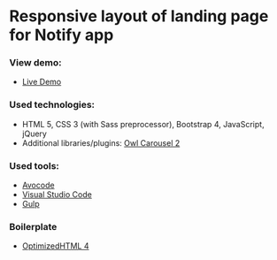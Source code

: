 # Responsive layout of landing page for Notify app

### View demo:

- [Live Demo](https://vitfl.github.io/notify_landing-page/)

### Used technologies:

- HTML 5, CSS 3 (with Sass preprocessor), Bootstrap 4, JavaScript, jQuery
- Additional libraries/plugins: [Owl Carousel 2](https://owlcarousel2.github.io/OwlCarousel2/)

### Used tools:

- [Avocode](https://avocode.com/)
- [Visual Studio Code](https://code.visualstudio.com/)
- [Gulp](https://gulpjs.com/)

### Boilerplate

- [OptimizedHTML 4](https://github.com/agragregra/OptimizedHTML-4)
